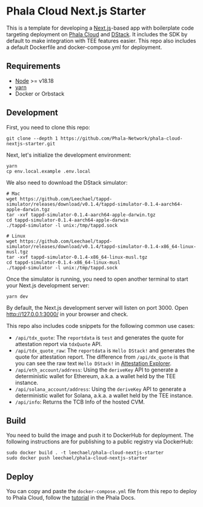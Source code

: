 # Phala Cloud Next.js Starter

This is a template for developing a [Next.js](https://nextjs.org/)-based app with boilerplate code targeting deployment on [Phala Cloud](https://cloud.phala.network/) and [DStack](https://github.com/dstack-TEE/dstack/). It includes the SDK by default to make integration with TEE features easier. This repo also includes a default Dockerfile and docker-compose.yml for deployment.

## Requirements
- [Node](https://nodejs.org/en) >= v18.18
- [yarn](https://yarnpkg.com/)
- Docker or Orbstack

## Development

First, you need to clone this repo:

```shell
git clone --depth 1 https://github.com/Phala-Network/phala-cloud-nextjs-starter.git
```

Next, let's initialize the development environment:

```shell
yarn
cp env.local.example .env.local
```

We also need to download the DStack simulator:

```shell
# Mac
wget https://github.com/Leechael/tappd-simulator/releases/download/v0.1.4/tappd-simulator-0.1.4-aarch64-apple-darwin.tgz
tar -xvf tappd-simulator-0.1.4-aarch64-apple-darwin.tgz
cd tappd-simulator-0.1.4-aarch64-apple-darwin
./tappd-simulator -l unix:/tmp/tappd.sock

# Linux
wget https://github.com/Leechael/tappd-simulator/releases/download/v0.1.4/tappd-simulator-0.1.4-x86_64-linux-musl.tgz
tar -xvf tappd-simulator-0.1.4-x86_64-linux-musl.tgz
cd tappd-simulator-0.1.4-x86_64-linux-musl
./tappd-simulator -l unix:/tmp/tappd.sock
```

Once the simulator is running, you need to open another terminal to start your Next.js development server:

```shell
yarn dev
```

By default, the Next.js development server will listen on port 3000. Open http://127.0.0.1:3000/ in your browser and check.

This repo also includes code snippets for the following common use cases:

- `/api/tdx_quote`: The `reportdata` is `test` and generates the quote for attestation report via `tdxQuote` API.
- `/api/tdx_quote_raw`: The `reportdata` is `Hello DStack!` and generates the quote for attestation report. The difference from `/api/dx_quote` is that you can see the raw text `Hello DStack!` in [Attestation Explorer](https://proof.t16z.com/).
- `/api/eth_account/address`: Using the `deriveKey` API to generate a deterministic wallet for Ethereum, a.k.a. a wallet held by the TEE instance.
- `/api/solana_account/address`: Using the `deriveKey` API to generate a deterministic wallet for Solana, a.k.a. a wallet held by the TEE instance.
- `/api/info`: Returns the TCB Info of the hosted CVM.

## Build

You need to build the image and push it to DockerHub for deployment. The following instructions are for publishing to a public registry via DockerHub:

```shell
sudo docker build . -t leechael/phala-cloud-nextjs-starter
sudo docker push leechael/phala-cloud-nextjs-starter
```

## Deploy

You can copy and paste the `docker-compose.yml` file from this repo to deploy to Phala Cloud, follow the [tutorial](https://docs.phala.network/phala-cloud/create-cvm/create-with-docker-compose) in the Phala Docs.
